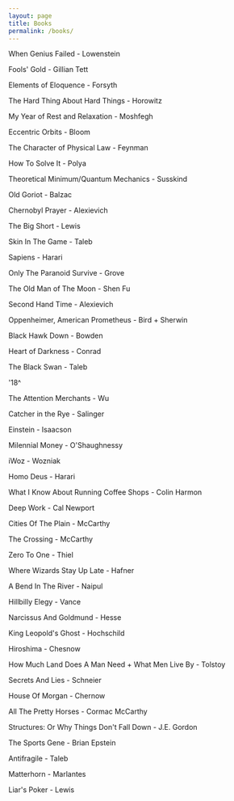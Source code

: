 ```yaml
---
layout: page
title: Books
permalink: /books/
---
```


When Genius Failed - Lowenstein

Fools' Gold - Gillian Tett

Elements of Eloquence - Forsyth

The Hard Thing About Hard Things - Horowitz

My Year of Rest and Relaxation - Moshfegh

Eccentric Orbits - Bloom

The Character of Physical Law - Feynman

How To Solve It - Polya

Theoretical Minimum/Quantum Mechanics - Susskind

Old Goriot - Balzac

Chernobyl Prayer - Alexievich

The Big Short - Lewis

Skin In The Game - Taleb

Sapiens - Harari

Only The Paranoid Survive - Grove

The Old Man of The Moon - Shen Fu

Second Hand Time - Alexievich

Oppenheimer, American Prometheus - Bird + Sherwin

Black Hawk Down - Bowden

Heart of Darkness - Conrad

The Black Swan - Taleb

'18^

The Attention Merchants - Wu

Catcher in the Rye - Salinger

Einstein - Isaacson

Milennial Money - O'Shaughnessy

iWoz - Wozniak

Homo Deus - Harari

What I Know About Running Coffee Shops - Colin Harmon

Deep Work - Cal Newport

Cities Of The Plain - McCarthy

The Crossing - McCarthy

Zero To One - Thiel

Where Wizards Stay Up Late - Hafner

A Bend In The River - Naipul

Hillbilly Elegy - Vance

Narcissus And Goldmund - Hesse

King Leopold's Ghost - Hochschild

Hiroshima - Chesnow

How Much Land Does A Man Need + What Men Live By - Tolstoy

Secrets And Lies - Schneier

House Of Morgan - Chernow

All The Pretty Horses - Cormac McCarthy

Structures: Or Why Things Don't Fall Down - J.E.  Gordon

The Sports Gene - Brian Epstein

Antifragile - Taleb

Matterhorn - Marlantes

Liar's Poker - Lewis
